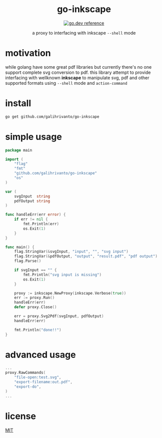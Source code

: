 <div align="center">
  <h1>go-inkscape</h1>
  
[![go.dev reference](https://img.shields.io/badge/go.dev-reference-007d9c?logo=go&logoColor=white&style=flat-square)](https://pkg.go.dev/github.com/galihrivanto/go-inkscape)
  
a proxy to interfacing with inkscape `--shell` mode 
</div>

# **motivation**
while golang have some great pdf libraries but currently there's no one support complete svg conversion to pdf. this library attempt to provide interfacing with wellknown **inkscape** to manipulate svg, pdf and other supported formats using `--shell` mode and `action-command`

# **install**
```bash
go get github.com/galihrivanto/go-inkscape
```

# **simple usage**

```go
package main

import (
	"flag"
	"fmt"
	"github.com/galihrivanto/go-inkscape"
	"os"
)

var (
	svgInput  string
	pdfOutput string
)

func handleErr(err error) {
	if err != nil {
		fmt.Println(err)
		os.Exit(1)
	}
}

func main() {
	flag.StringVar(&svgInput, "input", "", "svg input")
	flag.StringVar(&pdfOutput, "output", "result.pdf", "pdf output")
	flag.Parse()

	if svgInput == "" {
		fmt.Println("svg input is missing")
		os.Exit(1)
	}

	proxy := inkscape.NewProxy(inkscape.Verbose(true))
	err := proxy.Run()
	handleErr(err)
	defer proxy.Close()

	err = proxy.Svg2Pdf(svgInput, pdfOutput)
	handleErr(err)

	fmt.Println("done!!")
}
```

# **advanced usage**
```go
...
proxy.RawCommands(
    "file-open:test.svg",
    "export-filename:out.pdf",
    "export-do",
)
...

```

# license
[MIT](https://choosealicense.com/licenses/mit/)
